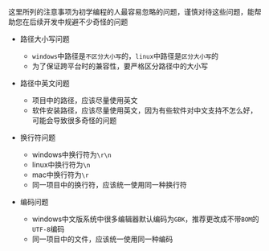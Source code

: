 这里所列的注意事项为初学编程的人最容易忽略的问题，谨慎对待这些问题，能帮助您在后续开发中规避不少奇怪的问题
* 路径大小写问题
  - `windows`中路径是`不区分大小写`的，`linux`中路径是`区分大小写`的
  - 为了保证跨平台时的兼容性，要严格区分路径中的大小写

* 路径中英文问题
  - 项目中的路径，应该尽量使用英文
  - 软件安装路径，应该尽量使用英文，因为有些软件对中文支持不怎么好，可能会导致很多奇怪的问题

* 换行符问题
  - windows中换行符为`\r\n`
  - linux中换行符为`\n`
  - mac中换行符为`\r`
  - 同一项目中的换行符，应该统一使用同一种换行符

* 编码问题
  - windows中文版系统中很多编辑器默认编码为`GBK`，推荐更改成不带`BOM`的`UTF-8`编码
  - 同一项目中的文件，应该统一使用同一种编码
